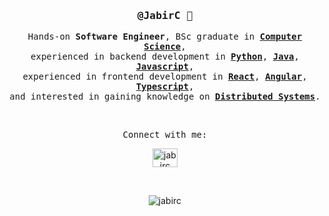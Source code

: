 <!--
**JabirC/JabirC** is a ✨ _special_ ✨ repository because its `README.md` (this file) appears on your GitHub profile.

Here are some ideas to get you started:

- 🔭 I’m currently working on ...
- 🌱 I’m currently learning ...
- 👯 I’m looking to collaborate on ...
- 🤔 I’m looking for help with ...
- 💬 Ask me about ...
- 📫 How to reach me: ...
- 😄 Pronouns: ...
- ⚡ Fun fact: ...
-->

<div align='center'>
  
<h3>
    <samp>
        <strong>@JabirC</strong> 👋
    </samp>
</h3>
<p>
    <samp>
        Hands-on <strong>Software Engineer</strong>, BSc graduate in <strong><a href="https://www.hunter.cuny.edu/csci">Computer Science</a></strong>, <br>
        experienced in backend development in <strong><a href="https://www.python.org">Python</a></strong>,
        <strong><a href="https://dev.java">Java</a></strong>,
        <strong><a href="https://www.javascript.com">Javascript</a></strong>,<br>
        experienced in frontend development in <strong><a href="https://react.dev">React</a></strong>,
        <strong><a href="https://angular.io">Angular</a></strong>,
        <strong><a href="https://www.typescriptlang.org">Typescript</a></strong>,<br> and interested in gaining knowledge on
        <strong><a href="https://www.oreilly.com/library/view/designing-distributed-systems/9781491983638">Distributed Systems</a></strong>.<br>
    </samp>
</p>

<br>

<samp align="center">Connect with me: </samp>
<p align="center">
<a href="https://linkedin.com/in/jabirc" target="blank"><img align="center" src="https://raw.githubusercontent.com/rahuldkjain/github-profile-readme-generator/master/src/images/icons/Social/linked-in-alt.svg" alt="jabirc" height="30" width="40" /></a>
</p>

</div>

<br>


<p align="center"><img align="center" src="https://github-readme-stats.vercel.app/api/top-langs?username=jabirc&show_icons=true&locale=en&layout=compact" alt="jabirc" /></p>
